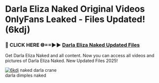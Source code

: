 # Darla Eliza Naked Original Videos 0nlyFans Leaked - Files Updated! (6kdj)

<h3>🔴 CLICK HERE 🌐==►► <a href="https://tinyurl.com/up5wt9bj" rel="nofollow">Darla Eliza Naked Updated Files</a></h3>

Get Darla Eliza Naked and all content. Now you can access all videos and pictures of Darla Eliza Naked. New Updated Files 2025!

[![6kdj](https://i.imgur.com/ABiUzMV.gif)](https://tinyurl.com/up5wt9bj)
naked darla crane<br>
darla dimples naked